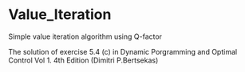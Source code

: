 # Value_Iteration
Simple value iteration algorithm using Q-factor

The solution of exercise 5.4 (c) in Dynamic Porgramming and Optimal Control Vol 1. 4th Edition (Dimitri P.Bertsekas)

